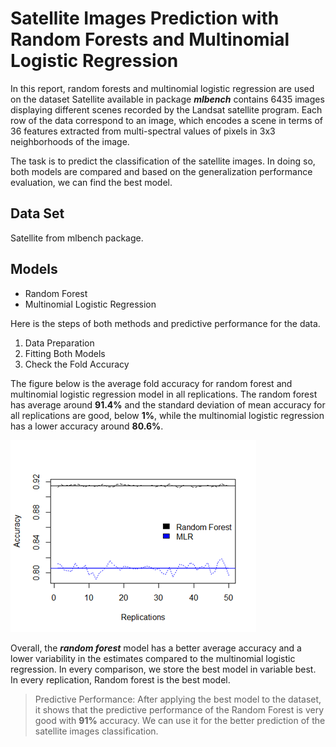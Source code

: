 # Satellite Images Prediction with Random Forests and Multinomial Logistic Regression
In this report, random forests and multinomial logistic regression are used on the dataset Satellite
available in package ***mlbench*** contains 6435 images displaying different scenes recorded by the
Landsat satellite program. Each row of the data correspond to an image, which encodes a scene in
terms of 36 features extracted from multi-spectral values of pixels in 3x3 neighborhoods of the
image.

The task is to predict the classification of the satellite images. In doing so, both models are
compared and based on the generalization performance evaluation, we can find the best model.

## Data Set 
Satellite from mlbench package. 

## Models
- Random Forest
- Multinomial Logistic Regression

Here is the steps of both methods and predictive performance for the data. 
1. Data Preparation 
2. Fitting Both Models 
3. Check the Fold Accuracy

The figure below is the average fold accuracy for random forest and multinomial logistic regression model in all replications. The random forest has average around **91.4%** and the standard deviation of mean accuracy for all replications are good, below **1%**, while the multinomial logistic regression has a lower accuracy around **80.6%**.

![](./rf.png)

Overall, the ***random forest*** model has a better average accuracy and a lower variability in the estimates compared to the multinomial logistic regression. In every comparison, we store the best model in variable best. In every replication, Random forest is the best model. 

> Predictive Performance: After applying the best model to the dataset, it shows that the predictive performance of the Random Forest is very good with **91%** accuracy. We can use it for the better prediction of the satellite images classification.
